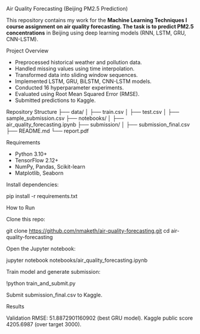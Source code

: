 
 Air Quality Forecasting (Beijing PM2.5 Prediction)


This repository contains my work for the **Machine Learning Techniques I course assignment on air quality forecasting. The task is to predict PM2.5 concentrations** in Beijing using deep learning models (RNN, LSTM, GRU, CNN-LSTM).



Project Overview
- Preprocessed historical weather and pollution data.
- Handled missing values using time interpolation.
- Transformed data into sliding window sequences.
- Implemented LSTM, GRU, BiLSTM, CNN-LSTM models.
- Conducted 16 hyperparameter experiments.
- Evaluated using Root Mean Squared Error (RMSE).
- Submitted predictions to Kaggle.



Repository Structure
├── data/
│ ├── train.csv
│ ├── test.csv
│ ├── sample_submission.csv
├── notebooks/
│ ├── air_quality_forecasting.ipynb
├── submission/
│ ├── submission_final.csv
├── README.md
└── report.pdf




 Requirements
- Python 3.10+
- TensorFlow 2.12+
- NumPy, Pandas, Scikit-learn
- Matplotlib, Seaborn

Install dependencies:

pip install -r requirements.txt

 How to Run

Clone this repo:

git clone https://github.com/nmaketh/air-quality-forecasting.git
cd air-quality-forecasting


Open the Jupyter notebook:

jupyter notebook notebooks/air_quality_forecasting.ipynb


Train model and generate submission:

!python train_and_submit.py


Submit submission_final.csv to Kaggle.

Results

 Validation RMSE: 51.8872901160902 (best GRU model).
Kaggle public score 4205.6987 (over target 3000).
